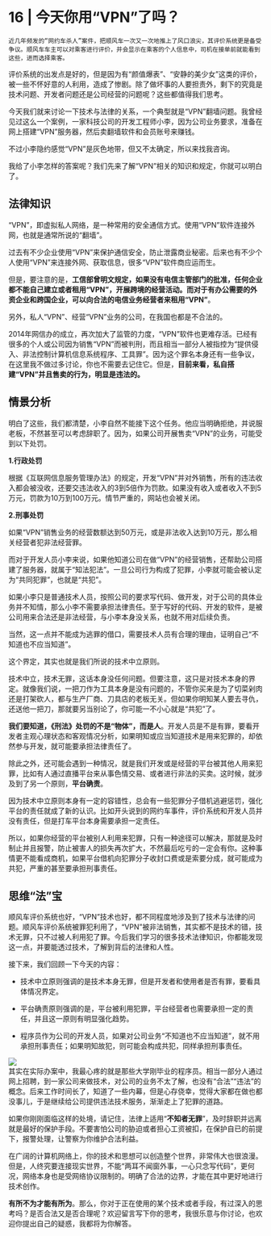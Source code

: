 # 16 | 今天你用“VPN”了吗？

    近几年频发的“网约车杀人”案件，把顺风车一次又一次地推上了风口浪尖，其评价系统更是备受争议。顺风车车主可以对乘客进行评价，并会显示在乘客的个人信息中，司机在接单前就能看到这些，进而选择乘客。

评价系统的出发点是好的，但是因为有“颜值爆表”、“安静的美少女”这类的评价，被一些不怀好意的人利用，造成了惨剧。除了做坏事的人要担责外，剩下的究竟是技术问题、开发者问题还是公司经营的问题呢？这些都值得我们思考。

今天我们就来讨论一下技术与法律的关系，一个典型就是“VPN”翻墙问题。我曾经见过这么一个案例，一家科技公司的开发工程师小李，因为公司业务要求，准备在网上搭建“VPN”服务器，然后卖翻墙软件和会员账号来赚钱。

不过小李隐约感觉“VPN”是灰色地带，但又不太确定，所以来找我咨询。

我给了小李怎样的答案呢？我们先来了解“VPN”相关的知识和规定，你就可以明白了。

## 法律知识

“VPN”，即虚拟私人网络，是一种常用的安全通信方式。使用“VPN”软件连接外网，也就是通常所说的“翻墙”。

过去有不少企业使用“VPN”来保护通信安全，防止泄露商业秘密。后来也有不少个人使用“VPN”来连接外网、获取信息，很多“VPN”软件商应运而生。

但是，要注意的是，**工信部曾明文规定，如果没有电信主管部门的批准，任何企业都不能自己建立或者租用“VPN”，开展跨境的经营活动。而对于有办公需要的外资企业和跨国企业，可以向合法的电信业务经营者来租用“VPN”**。

另外，私人“VPN”、经营“VPN”业务的公司，在我国也都是不合法的。

2014年网信办的成立，再次加大了监管的力度，“VPN”软件也更难存活。已经有很多的个人或公司因为销售“VPN”而被判刑，而且相当一部分人被指控为“提供侵入、非法控制计算机信息系统程序、工具罪”。因为这个罪名本身还有一些争议，在这里我不做过多讨论，你也不需要去记住它。但是，**目前来看，私自搭建“VPN”并且售卖的行为，明显是违法的。**

## 情景分析

明白了这些，我们都清楚，小李自然不能接下这个任务。他应当明确拒绝，并说服老板，不然甚至可以考虑辞职了。因为，如果公司开展售卖“VPN”的业务，可能受到以下处罚。

**1.行政处罚**

根据《互联网信息服务管理办法》的规定，开发“VPN”并对外销售，所有的违法收入都会被没收，还要交违法收入的3到5倍作为罚款。如果没有收入或者收入不到5万元，罚款为10万到100万元。情节严重的，网站也会被关闭。

**2.刑事处罚**

如果“VPN”销售业务的经营数额达到50万元，或是非法收入达到10万元，那么相关经营者犯非法经营罪。

而对于开发人员小李来说，如果他知道公司在做“VPN”的经营销售，还帮助公司搭建了服务器，就属于“知法犯法”。一旦公司行为构成了犯罪，小李就可能会被认定为“共同犯罪”，也就是“共犯”。

如果小李只是普通技术人员，按照公司的要求写代码、做开发，对于公司的具体业务并不知情，那么小李不需要承担法律责任。至于写好的代码、开发的软件，是被公司用来合法还是非法经营，与小李本身没关系，也就不用对后续负责。

当然，这一点并不能成为逃罪的借口，需要技术人员有合理的理由，证明自己“不知道也不应当知道”。

这个界定，其实也就是我们所说的技术中立原则。

技术中立，技术无罪，这话本身没任何问题。但要注意，这只是对技术本身的界定。就像我们说，一把刀作为工具本身是没有问题的，不管你买来是为了切菜剁肉还是打架砍人，都与生产厂商、刀具店的老板无关。但如果你明知某人要去寻仇，还送他一把刀，那就要另当别论了，你可能一不小心就是“共犯”了。

**我们要知道，《刑法》处罚的不是“物体”，而是人**。开发人员是不是有罪，要看开发者主观心理状态和客观情况分析，如果明知或应当知道技术是用来犯罪的，却依然参与开发，就可能要承担法律责任了。

除此之外，还可能会遇到一种情况，就是我们开发或是经营的平台被其他人用来犯罪，比如有人通过直播平台来从事色情交易、或者进行非法的买卖。这时候，就涉及到了另一个原则，**平台确责**。

因为技术中立原则本身有一定的容错性，总会有一些犯罪分子借机逃避惩罚，强化平台的责任就成了新的认识。比如开头说到的网约车事件，评价系统和开发人员并没有责任，但是打车平台本身需要承担一定责任。

所以，如果你经营的平台被别人利用来犯罪，只有一种途径可以解决，那就是及时制止并且报警，防止被害人的损失再次扩大，不然最后吃亏的一定会有你。这种事情更不能看成商机，如果平台借机向犯罪分子收封口费或是索要分成，就可能成为共犯，严重的甚至要承担刑事责任。

## 思维“法”宝

顺风车评价系统也好，“VPN”技术也好，都不同程度地涉及到了技术与法律的问题。顺风车评价系统被罪犯利用了，“VPN”被非法销售，其实都不是技术的错，技术无罪，只不过被人利用犯了罪。今后我们学习的很多技术法律知识，你都能发现这一点，并要能透过技术，了解到背后的法律和人性。

接下来，我们回顾一下今天的内容：

*   技术中立原则强调的是技术本身无罪，但是开发者和使用者是否有罪，要看具体情况界定。
    
*   平台确责原则强调的是，平台被利用犯罪，平台经营者也需要承担一定的责任，并且这一原则有明显强化趋势。
    
*   程序员作为公司的开发人员，如果对公司业务“不知道也不应当知道”，就不用承担刑事责任；如果明知故犯，则可能会构成共犯，同样承担刑事责任。
    

![](https://static001.geekbang.org/resource/image/2e/18/2ebb91a6cbca3e938fe56a16ff354418.jpg)  
其实在实际办案中，我最心疼的就是那些大学刚毕业的程序员。相当一部分人通过网上招聘，到一家公司来做技术，对公司的业务不太了解，也没有“合法”“违法”的概念。后来工作时间长了，知道了一些内幕，但是心存侥幸，觉得大家都在做也都没事儿，于是继续给公司提供违法技术服务，渐渐走上了犯罪的道路。

如果你刚刚面临这样的处境，请记住，法律上适用“**不知者无罪**”，及时辞职并远离就是最好的保护手段。不要害怕公司的胁迫或者担心工资被扣，在保护自已的前提下，报警处理，让警察为你维护合法利益。

在广阔的计算机网络上，你的技术和思想可以创造整个世界，非常伟大也很浪漫。但是，人终究要连接现实世界，不能“两耳不闻窗外事，一心只念写代码”，更何况，网络本身也是受网络协议限制的。明确了合法的边界，才能在其中更好地进行技术创作。

**有所不为才能有所为**。那么，你对于正在使用的某个技术或者手段，有过深入的思考吗？是否合法又是否合理呢？欢迎留言写下你的思考，我很乐意与你讨论，也欢迎你提出自己的疑惑，我都将为你解答。
    